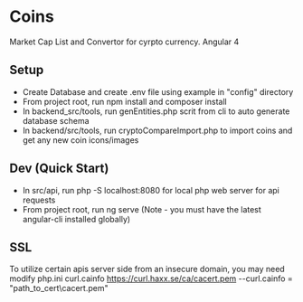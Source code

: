 # Coins
Market Cap List and Convertor for cyrpto currency.  Angular 4

## Setup
- Create Database and create .env file using example in "config" directory
- From project root, run npm install and composer install
- In backend_src/tools, run genEntities.php scrit from cli to auto generate database schema
- In backend/src/tools, run cryptoCompareImport.php to import coins and get any new coin icons/images

## Dev (Quick Start)
- In src/api, run php -S localhost:8080 for local php web server for api requests
- From project root, run ng serve (Note - you must have the latest angular-cli installed globally)


## SSL
To utilize certain apis server side from an insecure domain, you may need modify php.ini curl.cainfo
https://curl.haxx.se/ca/cacert.pem
--curl.cainfo = "path_to_cert\cacert.pem"
